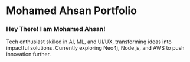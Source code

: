 # Mohamed Ahsan Portfolio

### Hey There! I am Mohamed Ahsan!
 Tech enthusiast skilled in AI, ML, and UI/UX, transforming ideas into impactful solutions. Currently exploring Neo4j, Node.js, and AWS to push innovation further.
